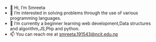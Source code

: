 - 👋 Hi, I’m Smreeta
- 👀 I’m interested in solving problems through the use of various programming languages.
- 🌱 I’m currently a beginner learning web development,Data structures and algorithm,JS,Php and python.
- 📫 You can reach me at smreeta.191543@ncit.edu.np
